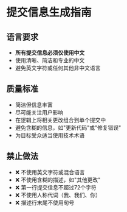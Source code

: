 # 提交信息生成指南

## 语言要求
- **所有提交信息必须仅使用中文**
- 使用清晰、简洁和专业的中文
- 避免英文字符或任何其他非中文语言

## 质量标准
- 简洁但信息丰富
- 尽可能关注用户影响
- 在逻辑上将相关更改组合到单个提交中
- 避免含糊的信息，如"更新代码"或"修复错误"
- 为目标受众适当使用技术术语

## 禁止做法
- ❌ 不使用英文字符或混合语言
- ❌ 不使用含糊的描述，如"其他更改"
- ❌ 第一行提交信息不超过72个字符
- ❌ 不使用人称代词（我、我们、你）
- ❌ 描述行末尾不使用句号
